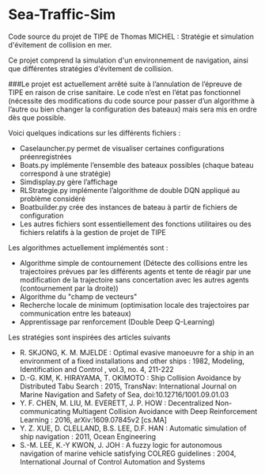 # Sea-Traffic-Sim
Code source du projet de TIPE de Thomas MICHEL : Stratégie et simulation d'évitement de collision en mer.

Ce projet comprend la simulation d'un environnement de navigation, ainsi que différentes stratégies d'évitement de collision.

###Le projet est actuellement arrêté suite à l’annulation de l’épreuve de TIPE en raison de crise sanitaire. Le code n’est en l’état pas fonctionnel (nécessite des modifications du code source pour passer d’un algorithme à l’autre ou bien changer la configuration des bateaux) mais sera mis en ordre dès que possible.

Voici quelques indications sur les différents fichiers :
- Caselauncher.py permet de visualiser certaines configurations préenregistrées
- Boats.py implémente l’ensemble des bateaux possibles (chaque bateau correspond à une stratégie)
- Simdisplay.py gère l’affichage
- RLStrategie.py implémente l’algorithme de double DQN appliqué au problème considéré
- Boatbuilder.py crée des instances de bateau à partir de fichiers de configuration
- Les autres fichiers sont essentiellement des fonctions utilitaires ou des fichiers relatifs à la gestion de projet de TIPE

Les algorithmes actuellement implémentés sont :
- Algorithme simple de contournement (Détecte des collisions entre les trajectoires prévues par les différents agents et tente de réagir par une modification de la trajectoire sans concertation avec les autres agents (contournement par la droite))
- Algorithme du "champ de vecteurs"
- Recherche locale de minimum (optimisation locale des trajectoires par communication entre les bateaux)
- Apprentissage par renforcement (Double Deep Q-Learning)

Les stratégies sont inspirées des articles suivants
- R. SKJONG, K. M. MJELDE : Optimal evasive manoeuvre for a ship in an environment of a fixed
installations and other ships : 1982, Modeling, Identification and Control , vol.3, no. 4, 211-222
- D.-G. KIM, K. HIRAYAMA, T. OKIMOTO : Ship Collision Avoidance by Distributed Tabu Search :
2015, TransNav: International Journal on Marine Navigation and Safety of Sea,
doi:10.12716/1001.09.01.03
- Y. F. CHEN, M. LIU, M. EVERETT, J. P. HOW : Decentralized Non-communicating Multiagent
Collision Avoidance with Deep Reinforcement Learning : 2016, arXiv:1609.07845v2 [cs.MA]
- Y. Z. XUE, D. CLELLAND, B.S. LEE, D.F. HAN : Automatic simulation of ship navigation : 2011,
Ocean Engineering
- S.-M. LEE, K.-Y KWON, J. JOH : A fuzzy logic for autonomous navigation of marine vehicle
satisfying COLREG guidelines : 2004, International Journal of Control Automation and Systems
